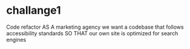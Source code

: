 # challange1
Code refactor
AS A marketing agency
we want a codebase that follows accessibility standards
SO THAT our own site is optimized for search engines
